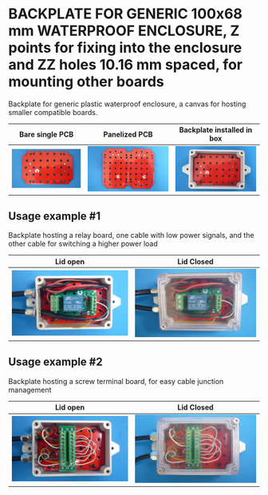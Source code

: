 
# BACKPLATE FOR GENERIC 100x68 mm WATERPROOF ENCLOSURE, Z points for fixing into the enclosure and ZZ holes 10.16 mm spaced, for mounting other boards

Backplate for generic plastic waterproof enclosure, a canvas for hosting smaller compatible boards.

Bare single PCB                              |Panelized PCB                              |Backplate installed in box                        |
---------------------------------------------|-------------------------------------------|--------------------------------------------------|
![](/a-backplates/a00/assets/img/barepcb.jpg)|![](/a-backplates/a00/assets/img/panel.jpg)|![](/a-backplates/a00/assets/img/installedinbox.jpg)|


## Usage example #1

Backplate hosting a relay board, one cable with low power signals, and the other cable for switching a higher power load



Lid open                                     |Lid Closed                                       |
---------------------------------------------|-------------------------------------------------|
![](/a-backplates/a00/assets/img/lidopen1.jpg)|![](/a-backplates/a00/assets/img/lidclosed1.jpg)|


## Usage example #2

Backplate hosting a screw terminal board, for easy cable junction management



Lid open                                     |Lid Closed                                       |
---------------------------------------------|-------------------------------------------------|
![](/a-backplates/a00/assets/img/lidopen2.jpg)|![](/a-backplates/a00/assets/img/lidclosed2.jpg)|
